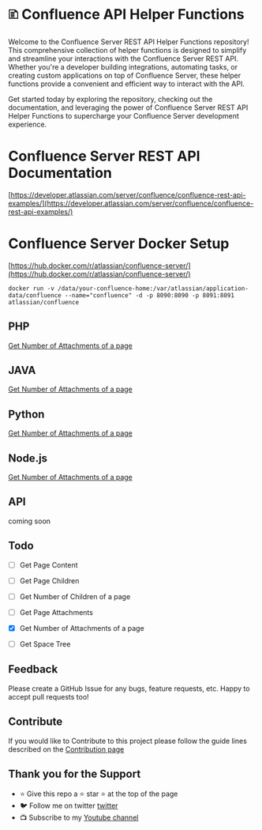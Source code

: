 # 🗈 Confluence API Helper Functions
Welcome to the Confluence Server REST API Helper Functions repository! This comprehensive collection of helper functions is designed to simplify and streamline your interactions with the Confluence Server REST API. Whether you're a developer building integrations, automating tasks, or creating custom applications on top of Confluence Server, these helper functions provide a convenient and efficient way to interact with the API.

Get started today by exploring the repository, checking out the documentation, and leveraging the power of Confluence Server REST API Helper Functions to supercharge your Confluence Server development experience.


# Confluence Server REST API Documentation
[https://developer.atlassian.com/server/confluence/confluence-rest-api-examples/](https://developer.atlassian.com/server/confluence/confluence-rest-api-examples/)

# Confluence Server Docker Setup
[https://hub.docker.com/r/atlassian/confluence-server/](https://hub.docker.com/r/atlassian/confluence-server/)
```
docker run -v /data/your-confluence-home:/var/atlassian/application-data/confluence --name="confluence" -d -p 8090:8090 -p 8091:8091 atlassian/confluence
```

## PHP
[Get Number of Attachments of a page](php/get_number_of_attachments_of_a_page.php)

## JAVA
[Get Number of Attachments of a page](java/get_number_of_attachments_of_a_page.java)

## Python
[Get Number of Attachments of a page](python/get_number_of_attachments_of_a_page.py)

## Node.js
[Get Number of Attachments of a page](node/get_number_of_attachments_of_a_page.js)

## API
coming soon

## Todo
- [ ] Get Page Content  
- [ ] Get Page Children
- [ ] Get Number of Children of a page
- [ ] Get Page Attachments 
- [x] Get Number of Attachments of a page
- [ ] Get Space Tree  


## Feedback
Please create a GitHub Issue for any bugs, feature requests, etc. Happy to accept pull requests too!

## Contribute
If you would like to Contribute to this project please follow the guide lines described on the [Contribution page](CONTRIBUTING.md)


## Thank you for the Support
- ⭐ Give this repo a ⭐ star ⭐ at the top of the page
- 🐦 Follow me on twitter [twitter](https://twitter.com/tshenolo)
- 📺 Subscribe to my [Youtube channel](https://www.youtube.com/@tshenolo?sub_confirmation=1)



